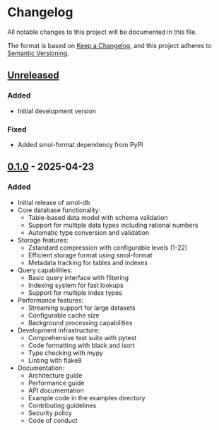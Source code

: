 # Changelog

All notable changes to this project will be documented in this file.

The format is based on [Keep a Changelog](https://keepachangelog.com/en/1.0.0/),
and this project adheres to [Semantic Versioning](https://semver.org/spec/v2.0.0.html).

## [Unreleased]

### Added
- Initial development version

### Fixed
- Added smol-format dependency from PyPI

## [0.1.0] - 2025-04-23

### Added
- Initial release of smol-db
- Core database functionality:
  - Table-based data model with schema validation
  - Support for multiple data types including rational numbers
  - Automatic type conversion and validation
- Storage features:
  - Zstandard compression with configurable levels (1-22)
  - Efficient storage format using smol-format
  - Metadata tracking for tables and indexes
- Query capabilities:
  - Basic query interface with filtering
  - Indexing system for fast lookups
  - Support for multiple index types
- Performance features:
  - Streaming support for large datasets
  - Configurable cache size
  - Background processing capabilities
- Development infrastructure:
  - Comprehensive test suite with pytest
  - Code formatting with black and isort
  - Type checking with mypy
  - Linting with flake8
- Documentation:
  - Architecture guide
  - Performance guide
  - API documentation
  - Example code in the examples directory
  - Contributing guidelines
  - Security policy
  - Code of conduct

[Unreleased]: https://github.com/smol-data/smol-db/compare/v0.1.0...HEAD
[0.1.0]: https://github.com/smol-data/smol-db/releases/tag/v0.1.0
